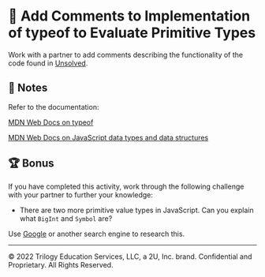 # 📐 Add Comments to Implementation of typeof to Evaluate Primitive Types

Work with a partner to add comments describing the functionality of the code found in [Unsolved](06-Stu_Primitive-Types/Unsolved/script.js).

## 📝 Notes

Refer to the documentation: 

[MDN Web Docs on typeof](https://developer.mozilla.org/en-US/docs/Web/JavaScript/Reference/Operators/typeof)

[MDN Web Docs on JavaScript data types and data structures](https://developer.mozilla.org/en-US/docs/Web/JavaScript/Data_structures)

## 🏆 Bonus

If you have completed this activity, work through the following challenge with your partner to further your knowledge:

* There are two more primitive value types in JavaScript. Can you explain what `BigInt` and `Symbol` are?

Use [Google](https://www.google.com) or another search engine to research this.

---

© 2022 Trilogy Education Services, LLC, a 2U, Inc. brand. Confidential and Proprietary. All Rights Reserved.